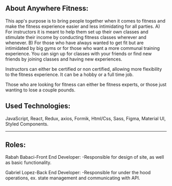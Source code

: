 ## About Anywhere Fitness:
This app's purpose is to bring people together when it comes to fitness and make the fitness experience easier and less intimidating for all parties. A) For instructors it is meant to help them set up their own classes and stimulate their income by conducting fitness classes wherever and whenever. B) For those who have always wanted to get fit but are intimidated by big gyms or for those who want a more communal training experience. You can sign up for classes with your friends or find new friends by joining classes and having new experiences. 

Instructors can either be certified or non certified, allowing more flexibility to the fitness experience. It can be a hobby or a full time job. 

Those who are looking for fitness can either be fitness experts, or those just wanting to lose a couple pounds.

## Used Technologies:
JavaScript, React, Redux, axios, Formik, Html/Css, Sass, Figma, Material UI, Styled Components.

---------------------------------------

## Roles:

Rabah Babaci-Front End Developer:
  -Responsible for design of site, as well as basic functionality.
  
Gabriel Lopez-Back End Developer:
  -Responsible for under the hood operations, ex. state management and communicating with API.
